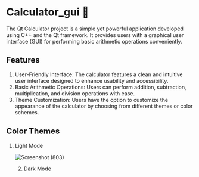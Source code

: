 # Calculator_gui 👾
The Qt Calculator project is a simple yet powerful application developed using C++ and the Qt framework. It provides users with a graphical user interface (GUI) for performing basic arithmetic operations conveniently.

## Features
1. User-Friendly Interface: The calculator features a clean and intuitive user interface designed to enhance usability and accessibility.
2. Basic Arithmetic Operations: Users can perform addition, subtraction, multiplication, and division operations with ease.
3. Theme Customization: Users have the option to customize the appearance of the calculator by choosing from different themes or color schemes.

## Color Themes
1. Light Mode

    ![Screenshot (803)](https://github.com/ahmed2-salah/Calculator_gui/assets/90197922/f6ca1a31-ee68-47d8-90f9-f1f19c0a1621)

   2. Dark Mode  

